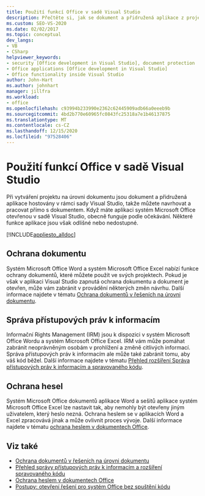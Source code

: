 ```yaml
---
title: Použití funkcí Office v sadě Visual Studio
description: Přečtěte si, jak se dokument a přidružená aplikace z projektu na úrovni dokumentu hostují v rámci sady Visual Studio, abyste mohli pracovat přímo s dokumentem.
ms.custom: SEO-VS-2020
ms.date: 02/02/2017
ms.topic: conceptual
dev_langs:
- VB
- CSharp
helpviewer_keywords:
- security [Office development in Visual Studio], document protection
- Office applications [Office development in Visual Studio]
- Office functionality inside Visual Studio
author: John-Hart
ms.author: johnhart
manager: jillfra
ms.workload:
- office
ms.openlocfilehash: c93994b233990e2362c62445909adb66a0eeeb9b
ms.sourcegitcommit: 4bd2b770e60965fc0843fc25318a7e1b46137875
ms.translationtype: MT
ms.contentlocale: cs-CZ
ms.lasthandoff: 12/15/2020
ms.locfileid: "97528406"
---
```

# <a name="use-office-functionality-inside-of-visual-studio"></a>Použití funkcí Office v sadě Visual Studio
  Při vytváření projektu na úrovni dokumentu jsou dokument a přidružená aplikace hostovány v rámci sady Visual Studio, takže můžete navrhovat a pracovat přímo s dokumentem. Když máte aplikaci systém Microsoft Office otevřenou v sadě Visual Studio, obecně funguje podle očekávání. Některé funkce aplikace jsou však odlišné nebo nedostupné.

 [!INCLUDE[appliesto_alldoc](../vsto/includes/appliesto-alldoc-md.md)]

## <a name="document-protection"></a>Ochrana dokumentu
 Systém Microsoft Office Word a systém Microsoft Office Excel nabízí funkce ochrany dokumentů, které můžete použít ve svých projektech. Pokud je však v aplikaci Visual Studio zapnutá ochrana dokumentu a dokument je otevřen, může vám zabránit v provádění některých změn návrhu. Další informace najdete v tématu [Ochrana dokumentů v řešeních na úrovni dokumentu](../vsto/document-protection-in-document-level-solutions.md).

## <a name="information-rights-management"></a>Správa přístupových práv k informacím
 Informační Rights Management (IRM) jsou k dispozici v systém Microsoft Office Wordu a systém Microsoft Office Excel. IRM vám může pomáhat zabránit neoprávněným osobám v prohlížení a změně citlivých informací. Správa přístupových práv k informacím ale může také zabránit tomu, aby váš kód běžel. Další informace najdete v tématu [Přehled rozšíření Správa přístupových práv k informacím a spravovaného kódu](../vsto/information-rights-management-and-managed-code-extensions-overview.md).

## <a name="password-protection"></a>Ochrana hesel
 Systém Microsoft Office dokumentů aplikace Word a sešitů aplikace systém Microsoft Office Excel lze nastavit tak, aby nemohly být otevřeny jiným uživatelem, který heslo nezná. Ochrana heslem se v aplikacích Word a Excel zpracovává jinak a může ovlivnit proces vývoje. Další informace najdete v tématu [ochrana heslem v dokumentech Office](../vsto/password-protection-on-office-documents.md).

## <a name="see-also"></a>Viz také
- [Ochrana dokumentů v řešeních na úrovni dokumentu](../vsto/document-protection-in-document-level-solutions.md)
- [Přehled správy přístupových práv k informacím a rozšíření spravovaného kódu](../vsto/information-rights-management-and-managed-code-extensions-overview.md)
- [Ochrana heslem v dokumentech Office](../vsto/password-protection-on-office-documents.md)
- [Postupy: otevření řešení pro systém Office bez spuštění kódu](../vsto/how-to-open-office-solutions-without-running-code.md)
